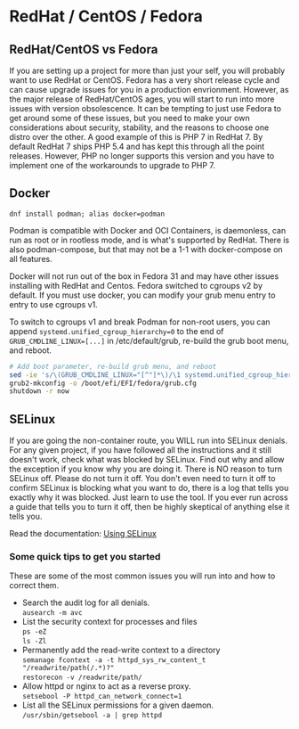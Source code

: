 # RedHat / CentOS / Fedora

## RedHat/CentOS vs Fedora
If you are setting up a project for more than just your self, you will probably want to use RedHat or CentOS.  Fedora
has a very short release cycle and can cause upgrade issues for you in a production envrionment.  However, as the major
release of RedHat/CentOS ages, you will start to run into more issues with version obsolescence.  It can be tempting to
just use Fedora to get around some of these issues, but you need to make your own considerations about security,
stability, and the reasons to choose one distro over the other.  A good example of this is PHP 7 in RedHat 7.  By
default RedHat 7 ships PHP 5.4 and has kept this through all the point releases.  However, PHP no longer supports this
version and you have to implement one of the workarounds to upgrade to PHP 7.


## Docker
`dnf install podman; alias docker=podman`

Podman is compatible with Docker and OCI  Containers, is daemonless, can run as root or in rootless mode, and is what's
supported by RedHat.  There is also podman-compose, but that may not be a 1-1 with docker-compose on all features.

Docker will not run out of the box in Fedora 31 and may have other issues installing with RedHat and Centos.  Fedora
switched to cgroups v2 by default.  If you must use docker, you can modify your grub menu entry to entry to use cgroups
v1.

To switch to cgroups v1 and break Podman for non-root users, you can append `systemd.unified_cgroup_hierarchy=0` to the
end of `GRUB_CMDLINE_LINUX=[...]` in /etc/default/grub, re-build the grub boot menu, and reboot.
```bash
# Add boot parameter, re-build grub menu, and reboot
sed -ie 's/\(GRUB_CMDLINE_LINUX="[^"]*\)/\1 systemd.unified_cgroup_hierarchy=0/' /etc/default/grub
grub2-mkconfig -o /boot/efi/EFI/fedora/grub.cfg
shutdown -r now
```


## SELinux
If you are going the non-container route, you WILL run into SELinux denials.  For any given project, if you have
followed all the instructions and it still doesn't work, check what was blocked by SELinux.  Find out why and allow the
exception if you know why you are doing it.  There is NO reason to turn SELinux off.  Please do not turn it off.  You
don't even need to turn it off to confirm SELinux is blocking what you want to do, there is a log that tells you exactly
why it was blocked.  Just learn to use the tool.  If you ever run across a guide that tells you to turn it off, then be
highly skeptical of anything else it tells you.

Read the documentation: [Using SELinux](https://access.redhat.com/documentation/en-us/red_hat_enterprise_linux/8/html/using_selinux/index)

### Some quick tips to get you started
These are some of the most common issues you will run into and how to correct them.

* Search the audit log for all denials.
  <br> `ausearch -m avc`
* List the security context for processes and files
  <br>`ps -eZ`
  <br>`ls -Zl`
* Permanently add the read-write context to a directory
  <br> `semanage fcontext -a -t httpd_sys_rw_content_t "/readwrite/path(/.*)?"`
  <br> `restorecon -v /readwrite/path/`
* Allow httpd or nginx to act as a reverse proxy.
  <br> `setsebool -P httpd_can_network_connect=1`
* List all the SELinux permissions for a given daemon.
  <br> `/usr/sbin/getsebool -a | grep httpd`

